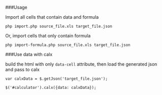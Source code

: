 ###Usage

Import all cells that contain data and formula
```
php import.php source_file.xls target_file.json
```

Or, import cells that only contain formula

```
php import-formula.php source_file.xls target_file.json
```

###Use data with calx

build the html with only ```data-cell``` attribute, then load the generated json and pass to calx

```
var calxData = $.getJson('target_file.json');

$('#calculator').calx({data: calxData});
```
